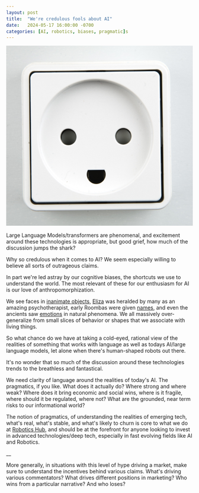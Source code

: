 ```yaml
---
layout: post
title:  "We're credulous fools about AI"
date:   2024-05-17 16:00:00 -0700
categories: [AI, robotics, biases, pragmatic]s
---
```


![Danish electical plug looks like a face](/assets/Danish_electical_plug.jpg)


Large Language Models/transformers are phenomenal, and excitement around these technologies is appropriate, but good grief, how much of the discussion jumps the shark? 

Why so credulous when it comes to AI? We seem especially willing to believe all sorts of outrageous claims. 

In part we're led astray by our cognitive biases, the shortcuts we use to understand the world. The most relevant of these for our enthusiasm for AI is our love of anthropomorphization.

We see faces in [inanimate objects](https://lnkd.in/gjEe_USG),  [Eliza](https://lnkd.in/gpBy_EPA) was heralded by many as an amazing psychotherapist, early Roombas were given [names](https://lnkd.in/g3Nv5BMU), and even the ancients saw [emotions](https://lnkd.in/g8mxSdNu) in natural phenomena. We all massively over-generalize from small slices of behavior or shapes that we associate with living things.

So what chance do we have at taking a cold-eyed, rational view of the realities of something that works with language as well as todays AI/large language models, let alone when there's human-shaped robots out there.

It's no wonder that so much of the discussion around these technologies trends to the breathless and fantastical.

We need clarity of language around the realities of today's AI. The pragmatics, if you like. What does it actually do? Where strong and where weak? Where does it bring economic and social wins, where is it fragile, where should it be regulated, where not? What are the grounded, near term risks to our informational world?

The notion of pragmatics, of understanding the realities of emerging tech, what's real, what's stable, and what's likely to churn is core to what we do at [Robotics Hub](https://theroboticshub.com), and should be at the forefront for anyone looking to invest in advanced technologies/deep tech, especially in fast evolving fields like AI and Robotics.

__

More generally, in situations with this level of hype driving a market, make sure to understand the incentives behind various claims. What's driving various commentators? What drives different positions in marketing? Who wins from a particular narrative? And who loses?

